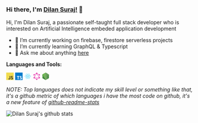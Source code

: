 ### Hi there, I'm [Dilan Suraj!](https://dilanSuraj.github.io) 👋

Hi, I'm Dilan Suraj, a passionate self-taught full stack developer who is interested on Artificial Intelligence embeded application development

- 🔭 I’m currently working on firebase, firestore serverless projects
- 🌱 I’m currently learning GraphQL & Typescript
- 💬 Ask me about anything [here](https://github.com/dilanSuraj/dilanSuraj/issues)

**Languages and Tools:**  

<code><img height="20" src="https://raw.githubusercontent.com/github/explore/80688e429a7d4ef2fca1e82350fe8e3517d3494d/topics/javascript/javascript.png"></code>
<code><img height="20" src="https://raw.githubusercontent.com/github/explore/80688e429a7d4ef2fca1e82350fe8e3517d3494d/topics/typescript/typescript.png"></code>
<code><img height="20" src="https://raw.githubusercontent.com/github/explore/80688e429a7d4ef2fca1e82350fe8e3517d3494d/topics/react/react.png"></code>
<code><img height="20" src="https://raw.githubusercontent.com/github/explore/5c058a388828bb5fde0bcafd4bc867b5bb3f26f3/topics/graphql/graphql.png"></code>
<code><img height="20" src="https://raw.githubusercontent.com/github/explore/80688e429a7d4ef2fca1e82350fe8e3517d3494d/topics/nodejs/nodejs.png"></code>    


*NOTE: Top languages does not indicate my skill level or something like that, it's a github metric of which languages i have the most code on github, it's a new feature of [github-readme-stats](https://github.com/dilanSuraj/github-readme-stats)*

![Dilan Suraj's github stats](https://github-readme-stats.vercel.app/api?username=dilanSuraj&show_icons=true&theme=radical)

